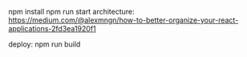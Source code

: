 npm install
npm run start
architecture: https://medium.com/@alexmngn/how-to-better-organize-your-react-applications-2fd3ea1920f1

deploy: npm run build
